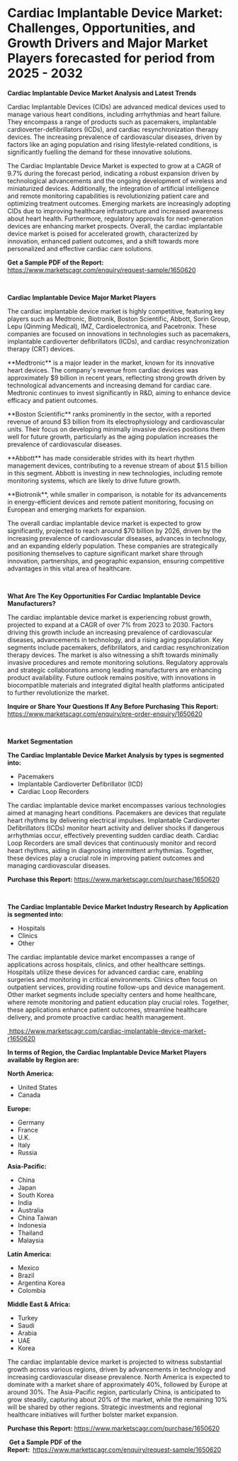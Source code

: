 <p><h1>Cardiac Implantable Device Market: Challenges, Opportunities, and Growth Drivers and Major Market Players forecasted for period from 2025 - 2032</h1></p><p><strong>Cardiac Implantable Device Market Analysis and Latest Trends</strong></p>
<p><p>Cardiac Implantable Devices (CIDs) are advanced medical devices used to manage various heart conditions, including arrhythmias and heart failure. They encompass a range of products such as pacemakers, implantable cardioverter-defibrillators (ICDs), and cardiac resynchronization therapy devices. The increasing prevalence of cardiovascular diseases, driven by factors like an aging population and rising lifestyle-related conditions, is significantly fuelling the demand for these innovative solutions.</p><p>The Cardiac Implantable Device Market is expected to grow at a CAGR of 9.7% during the forecast period, indicating a robust expansion driven by technological advancements and the ongoing development of wireless and miniaturized devices. Additionally, the integration of artificial intelligence and remote monitoring capabilities is revolutionizing patient care and optimizing treatment outcomes. Emerging markets are increasingly adopting CIDs due to improving healthcare infrastructure and increased awareness about heart health. Furthermore, regulatory approvals for next-generation devices are enhancing market prospects. Overall, the cardiac implantable device market is poised for accelerated growth, characterized by innovation, enhanced patient outcomes, and a shift towards more personalized and effective cardiac care solutions.</p></p>
<p><strong>Get a Sample PDF of the Report:&nbsp;</strong> <a href="https://www.marketscagr.com/enquiry/request-sample/1650620?utm_campaign=2031&utm_medium=2&utm_source=Github&utm_content=ia&utm_term=13042025&utm_id=cardiac-implantable-device">https://www.marketscagr.com/enquiry/request-sample/1650620</a></p>
<p>&nbsp;</p>
<p><strong>Cardiac Implantable Device Major Market Players</strong></p>
<p><p>The cardiac implantable device market is highly competitive, featuring key players such as Medtronic, Biotronik, Boston Scientific, Abbott, Sorin Group, Lepu (Qinming Medical), IMZ, Cardioelectronica, and Pacetronix. These companies are focused on innovations in technologies such as pacemakers, implantable cardioverter defibrillators (ICDs), and cardiac resynchronization therapy (CRT) devices.</p><p>**Medtronic** is a major leader in the market, known for its innovative heart devices. The company's revenue from cardiac devices was approximately $9 billion in recent years, reflecting strong growth driven by technological advancements and increasing demand for cardiac care. Medtronic continues to invest significantly in R&D, aiming to enhance device efficacy and patient outcomes.</p><p>**Boston Scientific** ranks prominently in the sector, with a reported revenue of around $3 billion from its electrophysiology and cardiovascular units. Their focus on developing minimally invasive devices positions them well for future growth, particularly as the aging population increases the prevalence of cardiovascular diseases.</p><p>**Abbott** has made considerable strides with its heart rhythm management devices, contributing to a revenue stream of about $1.5 billion in this segment. Abbott is investing in new technologies, including remote monitoring systems, which are likely to drive future growth.</p><p>**Biotronik**, while smaller in comparison, is notable for its advancements in energy-efficient devices and remote patient monitoring, focusing on European and emerging markets for expansion.</p><p>The overall cardiac implantable device market is expected to grow significantly, projected to reach around $70 billion by 2026, driven by the increasing prevalence of cardiovascular diseases, advances in technology, and an expanding elderly population. These companies are strategically positioning themselves to capture significant market share through innovation, partnerships, and geographic expansion, ensuring competitive advantages in this vital area of healthcare.</p></p>
<p>&nbsp;</p>
<p><strong>What Are The Key Opportunities For Cardiac Implantable Device Manufacturers?</strong></p>
<p><p>The cardiac implantable device market is experiencing robust growth, projected to expand at a CAGR of over 7% from 2023 to 2030. Factors driving this growth include an increasing prevalence of cardiovascular diseases, advancements in technology, and a rising aging population. Key segments include pacemakers, defibrillators, and cardiac resynchronization therapy devices. The market is also witnessing a shift towards minimally invasive procedures and remote monitoring solutions. Regulatory approvals and strategic collaborations among leading manufacturers are enhancing product availability. Future outlook remains positive, with innovations in biocompatible materials and integrated digital health platforms anticipated to further revolutionize the market.</p></p>
<p><strong>Inquire or Share Your Questions If Any Before Purchasing This Report:</strong> <a href="https://www.marketscagr.com/enquiry/pre-order-enquiry/1650620?utm_campaign=2031&utm_medium=2&utm_source=Github&utm_content=ia&utm_term=13042025&utm_id=cardiac-implantable-device">https://www.marketscagr.com/enquiry/pre-order-enquiry/1650620</a></p>
<p>&nbsp;</p>
<p><strong>Market Segmentation</strong></p>
<p><strong>The Cardiac Implantable Device Market Analysis by types is segmented into:</strong></p>
<p><ul><li>Pacemakers</li><li>Implantable Cardioverter Defibrillator (ICD)</li><li>Cardiac Loop Recorders</li></ul></p>
<p><p>The cardiac implantable device market encompasses various technologies aimed at managing heart conditions. Pacemakers are devices that regulate heart rhythms by delivering electrical impulses. Implantable Cardioverter Defibrillators (ICDs) monitor heart activity and deliver shocks if dangerous arrhythmias occur, effectively preventing sudden cardiac death. Cardiac Loop Recorders are small devices that continuously monitor and record heart rhythms, aiding in diagnosing intermittent arrhythmias. Together, these devices play a crucial role in improving patient outcomes and managing cardiovascular diseases.</p></p>
<p><strong>Purchase this Report:&nbsp;</strong><a href="https://www.marketscagr.com/purchase/1650620?utm_campaign=2031&utm_medium=2&utm_source=Github&utm_content=ia&utm_term=13042025&utm_id=cardiac-implantable-device">https://www.marketscagr.com/purchase/1650620</a></p>
<p>&nbsp;</p>
<p><strong>The Cardiac Implantable Device Market Industry Research by Application is segmented into:</strong></p>
<p><ul><li>Hospitals</li><li>Clinics</li><li>Other</li></ul></p>
<p><p>The cardiac implantable device market encompasses a range of applications across hospitals, clinics, and other healthcare settings. Hospitals utilize these devices for advanced cardiac care, enabling surgeries and monitoring in critical environments. Clinics often focus on outpatient services, providing routine follow-ups and device management. Other market segments include specialty centers and home healthcare, where remote monitoring and patient education play crucial roles. Together, these applications enhance patient outcomes, streamline healthcare delivery, and promote proactive cardiac health management.</p></p>
<p><a href="https://www.marketscagr.com/cardiac-implantable-device-market-r1650620?utm_campaign=2031&utm_medium=2&utm_source=Github&utm_content=ia&utm_term=13042025&utm_id=cardiac-implantable-device">&nbsp;https://www.marketscagr.com/cardiac-implantable-device-market-r1650620</a></p>
<p><strong>In terms of Region, the Cardiac Implantable Device Market Players available by Region are:</strong></p>
<p>
    <p> <strong> North America: </strong>
        <ul>
            <li>United States</li>
            <li>Canada</li>
        </ul>
        </p> 
    <p> <strong> Europe: </strong>
        <ul>
            <li>Germany</li>
            <li>France</li>
            <li>U.K.</li>
            <li>Italy</li>
            <li>Russia</li>
        </ul>
        </p> 
    <p> <strong> Asia-Pacific: </strong>
        <ul>
            <li>China</li>
            <li>Japan</li>
            <li>South Korea</li>
            <li>India</li>
            <li>Australia</li>
            <li>China Taiwan</li>
            <li>Indonesia</li>
            <li>Thailand</li>
            <li>Malaysia</li>
        </ul>
        </p> 
    <p> <strong> Latin America: </strong>
        <ul>
            <li>Mexico</li>
            <li>Brazil</li>
            <li>Argentina Korea</li>
            <li>Colombia</li>
        </ul>
        </p> 
    <p> <strong> Middle East & Africa: </strong>
        <ul>
            <li>Turkey</li>
            <li>Saudi</li>
            <li>Arabia</li>
            <li>UAE</li>
            <li>Korea</li>
        </ul>
    </p>
    </p>
<p><p>The cardiac implantable device market is projected to witness substantial growth across various regions, driven by advancements in technology and increasing cardiovascular disease prevalence. North America is expected to dominate with a market share of approximately 40%, followed by Europe at around 30%. The Asia-Pacific region, particularly China, is anticipated to grow steadily, capturing about 20% of the market, while the remaining 10% will be shared by other regions. Strategic investments and regional healthcare initiatives will further bolster market expansion.</p></p>
<p><strong>Purchase this Report: </strong><a href="https://www.marketscagr.com/purchase/1650620?utm_campaign=2031&utm_medium=2&utm_source=Github&utm_content=ia&utm_term=13042025&utm_id=cardiac-implantable-device">https://www.marketscagr.com/purchase/1650620</a></p>
<p>&nbsp;<strong>Get a Sample PDF of the Report:&nbsp;&nbsp;</strong><a href="https://www.marketscagr.com/enquiry/request-sample/1650620?utm_campaign=2031&utm_medium=2&utm_source=Github&utm_content=ia&utm_term=13042025&utm_id=cardiac-implantable-device">https://www.marketscagr.com/enquiry/request-sample/1650620</a></p>
<p><strong></strong></p>
<p><p></p><p></p><p></p></p>
